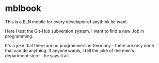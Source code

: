 # mblbook
This is a ELN mobile for every developer of anythink he want.

Here I test the Git-Hub subversion system.
I want to find a new Job in programming.

It's a joke that there are no programmers in Germany - there are only none that can do anything.
If anyone wants, I tell the joke of the men's department store - he says it all.
